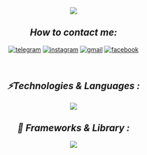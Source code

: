 
<!-- <img src="./svg/asilbek.svg"> -->

<!-- # ___Hi, I’m Asilbek___ 👋 -->
<!-- ---
## ___Technology && languages___

<div>
    <img src="./img/file_type_html_icon_130541.png" title="html5">
    <img src="./img/file_type_css_icon_130661.png" title="css" >
    <img src="./img/file_type_js_official_icon_130509.png" title="javascript">
</div>

---

##  ___Frameworks && Library___

<div>
    <img src="./img/file_type_pug_icon_130225.png" title="pug">
    <img src="./img/sass_original_logo_icon_146350.png" title="sass/scss">
    <img src="./img/bootstrap_plain_logo_icon_146619.png" title="Bootstrap">
    <img src="./img/file_type_tailwind_icon_130128.png" title="Tailwind css">
</div>

---

##  ___Frameworks && Library___

<div>
    <img src="./img/github_alt_macos_bigsur_icon_190138.png" title="github">
    <img src="./img/git_scm_logo_icon_170096.png" title="git">
    <img src="./img/figma_logo_icon_170157.png" title="figma">
</div> -->





<div align=center>

 <!-- <img src="./svg/asilbek.svg"> -->

 <!-- --- -->

 <!-- # ___Hi there, I'm___ [***Asilbek***](https://t.me/aslbek_07) <img src="https://media.giphy.com/media/hvRJCLFzcasrR4ia7z/giphy.gif" width="35px" height="35px">  -->
 <img src="https://readme-typing-svg.demolab.com/?lines=Hi%20there,%20I'm%20Asilbek&font=Fira%20Code&center=true&width=450&height=45&color=fff53a&vCenter=true&pause=1000&size=35"/> 
 <!-- <img src="https://media.giphy.com/media/hvRJCLFzcasrR4ia7z/giphy.gif" width="35px" height="35px"> -->


 <br>

 
  <!-- <img src="https://readme-typing-svg.demolab.com/?lines=How%20to%20contact%20me:&font=Fira%20Code&center=true&width=700&height=45&color=fff53a&vCenter=true&pause=1000&size=30"/> -->

 ## ___How to contact me:___<br>
 <!-- <a href="https://t.me/aslbek_07"><img src="https://img.shields.io/badge/telegram-1DA1F2?style=for-the-badge&logo=telegram&logoColor=white,https://t.me/aslbek_07">
 <a href="https://www.instagram.com/1_aslbek_07" ><img src="https://img.shields.io/badge/instagram-black?style=for-the-badge&logo=instagram&logoColor=white">
 <a href="https://asilbeksuvonov43@gmail.com" ><img src="https://img.shields.io/badge/gmail-orange?style=for-the-badge&logo=gmail&logoColor=white">
 <a href="https://www.facebook.com/aslbek07"><img src="https://img.shields.io/badge/facebook-g?style=for-the-badge&logo=facebook&logoColor=white"> -->

 
 [![telegram](https://img.shields.io/badge/telegram-1DA1F2?style=for-the-badge&logo=telegram&logoColor=white)](https://t.me/aslbek_07) 
 [![instagram](https://img.shields.io/badge/instagram-black?style=for-the-badge&logo=instagram&logoColor=white)](https://www.instagram.com/1_aslbek_07)
 [![gmail](https://img.shields.io/badge/gmail-orange?style=for-the-badge&logo=gmail&logoColor=white)](https://asilbeksuvonov43@gmail.com)
 [![facebook](https://img.shields.io/badge/facebook-g?style=for-the-badge&logo=facebook&logoColor=white)](https://www.facebook.com/aslbek07)

 <br>
 
 
 ___<h2><b>⚡️Technologies & Languages :</b></h2>___
 <!-- <img src="https://readme-typing-svg.demolab.com/?lines=⚡️%20Technologies%20and%20Languages:&font=Fira%20Code&center=true&width=700&height=45&color=fff53a&vCenter=true&pause=1000&size=30"/> -->
 <img src="https://skillicons.dev/icons?i=html,css,js,md,notion,svg,vscode,sublime,atom">
 
 
 <!-- ![My Skills](https://skillicons.dev/icons?i=html,css,js,md,notion,svg,vscode,sublime,atom) -->

 <br>

 ___<h2><b>🚀 Frameworks & Library :</b></h2>___
 <!-- <img src="https://readme-typing-svg.demolab.com/?lines=🚀%20Frameworks%20and%20Library:&font=Fira%20Code&center=true&width=700&height=45&color=fff53a&vCenter=true&pause=1000&size=30"/> -->
 <img src="https://skillicons.dev/icons?i=git,nodejs,pug,sass,npm,bootstrap,tailwind,github,htmx,figma"> 
 
 
 
 <!-- ![My Skills](https://skillicons.dev/icons?i=git,nodejs,pug,sass,npm,bootstrap,tailwind,github,htmx,figma) -->

</div>
